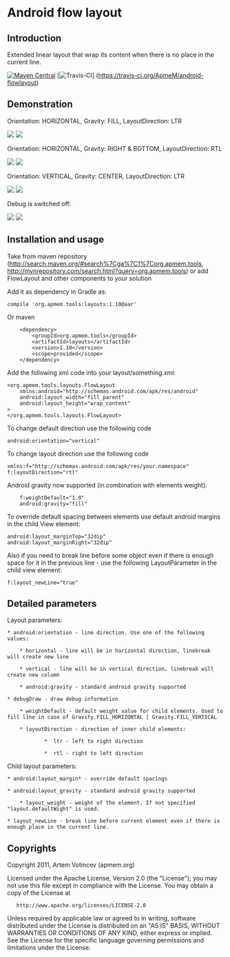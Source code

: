 # Android flow layout

## Introduction

Extended linear layout that wrap its content when there is no place in the current line.

[![Maven Central](https://maven-badges.herokuapp.com/maven-central/org.apmem.tools/layouts/badge.svg?style=flat)](https://maven-badges.herokuapp.com/maven-central/org.apmem.tools/layouts/)
[![Travis-CI](https://travis-ci.org/ApmeM/android-flowlayout.svg?branch=master)] (https://travis-ci.org/ApmeM/android-flowlayout)

## Demonstration

Orientation: HORIZONTAL, Gravity: FILL, LayoutDirection: LTR

![](https://github.com/ApmeM/android-flowlayout/raw/master/img/LANDSCAPE_LTR_FILL_HORIZONTAL_DEBUG.png)
![](https://github.com/ApmeM/android-flowlayout/raw/master/img/PORTRAIT_LTR_FILL_HORIZONTAL_DEBUG.png)

Orientation: HORIZONTAL, Gravity: RIGHT & BOTTOM, LayoutDirection: RTL

![](https://github.com/ApmeM/android-flowlayout/raw/master/img/LANDSCAPE_RTL_RIGHTBOTTOM_HORIZONTAL_DEBUG.png)
![](https://github.com/ApmeM/android-flowlayout/raw/master/img/PORTRAIT_RTL_RIGHTBOTTOM_HORIZONTAL_DEBUG.png)

Orientation: VERTICAL, Gravity: CENTER, LayoutDirection: LTR

![](https://github.com/ApmeM/android-flowlayout/raw/master/img/LANDSCAPE_LTR_CENTER_VERTICAL_DEBUG.png)
![](https://github.com/ApmeM/android-flowlayout/raw/master/img/PORTRAIT_LTR_CENTER_VERTICAL_DEBUG.png)

Debug is switched off:

![](https://github.com/ApmeM/android-flowlayout/raw/master/img/LANDSCAPE_LTR_FILL_HORIZONTAL_NODEBUG.png)
![](https://github.com/ApmeM/android-flowlayout/raw/master/img/PORTRAIT_LTR_FILL_HORIZONTAL_NODEBUG.png)

## Installation and usage

Take from maven repository (<http://search.maven.org/#search%7Cga%7C1%7Corg.apmem.tools>, <http://mvnrepository.com/search.html?query=org.apmem.tools>) or add FlowLayout and other components to your solution

Add it as dependency in Gradle as:

	compile 'org.apmem.tools:layouts:1.10@aar'

Or maven

        <dependency>
            <groupId>org.apmem.tools</groupId>
            <artifactId>layouts</artifactId>
            <version>1.10</version>
            <scope>provided</scope>
        </dependency>

Add the following xml code into your layout/something.xml:

	<org.apmem.tools.layouts.FlowLayout
		xmlns:android="http://schemas.android.com/apk/res/android"
		android:layout_width="fill_parent"
		android:layout_height="wrap_content"
	>
	</org.apmem.tools.layouts.FlowLayout>

To change default direction use the following code

	android:orientation="vertical"

To change layout direction use the following code

	xmlns:f="http://schemas.android.com/apk/res/your.namespace"
	f:layoutDirection="rtl"
	
Android gravity now supported (in combination with elements weight):

        f:weightDefault="1.0"
        android:gravity="fill"

To override default spacing between elements use default android margins in the child View element:

	android:layout_marginTop="32dip"
	android:layout_marginRight="32dip"

Also if you need to break line before some object even if there is enough space for it in the previous line - use the following LayoutParameter in the child view element:

	f:layout_newLine="true"

## Detailed parameters

Layout parameters:

	* android:orientation - line direction. Use one of the following values:

		* horizontal - line will be in horizontal direction, linebreak will create new line

		* vertical - line will be in vertical direction, linebreak will create new column

        * android:gravity - standard android gravity supported

	* debugDraw - draw debug information

        * weightDefault - default weight value for child elements. Used to fill line in case of Gravity.FILL_HORIZONTAL | Gravity.FILL_VERTICAL

        * layoutDirection - direction of inner child elements:

                *  ltr - left to right direction

                *  rtl - right to left direction

Child layout parameters:

	* android:layout_margin* - override default spacings

	* android:layout_gravity - standard android gravity supported

        * layout_weight - weight of the element. If not specified "layout.defaultWight" is used.

	* layout_newLine - break line before current element even if there is enough place in the current line.

## Copyrights

   Copyright 2011, Artem Votincev (apmem.org)
 
   Licensed under the Apache License, Version 2.0 (the "License");
   you may not use this file except in compliance with the License.
   You may obtain a copy of the License at

       http://www.apache.org/licenses/LICENSE-2.0

   Unless required by applicable law or agreed to in writing, software
   distributed under the License is distributed on an "AS IS" BASIS,
   WITHOUT WARRANTIES OR CONDITIONS OF ANY KIND, either express or implied.
   See the License for the specific language governing permissions and
   limitations under the License.
